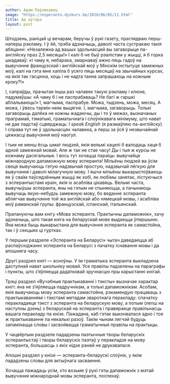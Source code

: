 ```yaml
---
author: Адам Паўлюкавец
image: "https://esperanto.dyskurs.be/2018/06/05/11.html"
title: Ад аўтара
layout: post
---
```



Штодзень, раніцай ці вечарам, беручы ў рукі газету, праглядваю
перш-наперш рэкламу. І ў ёй, трэба адзначыць, даволі часта
сустракаю такія абяцанні: «Незалежна ад вашых здольнасцей вы
загаворыце па-англійску праз 2,5 месяцы!» І калі б не быў
рэалістам у жыцці, я б горка шкадаваў: «І чаму я, небарака,
змарнаваў ажно пяць гадоў на вывучэнне французскай і англійскай
моў у Мінскім інстытуце замежных моў, калі на гэта мне хапіла б
усяго пяць месяцаў на звычайных курсах, на якія так гасцінна, хоць
і не надта танна запрашаюць на кожным кроку?!»

І, сапраўды, прачытае іншы раз чалавек такую рэкламу і клюне,
падумаўшы: «А чаму б і не паспрабаваць? Не багі ж гаршкі
абпальваюць!» І, магчыма, паспрабуе. Можа, тыдзень, можа, месяц.
А можа, і ўвесь тэрмін неяк выцягне. І, магчыма, загаворыць. Толькі
загаворыць далёка не кожны жадаючы, ды і то ў межах, вызначаных
праграмай, тэматыкі, граматычнага і слоўнікавага мінімуму, што
нават не дае падстаў сцвярджаць: *I speak English* (я размаўляю
па-англійску). І справа тут не ў здольнасцях чалавека, а перш за ўсё
ў незвычайнай цяжкасці вывучэння моў наогул.

І тым не менш ёсць шмат людзей, якія вельмі хацелі б валодаць хаця б
адной замежнай мовай. Але ж так не стае часу! Ды і тыя ж курсы не
кожнаму дасягальныя. І вось тут хочацца параіць: вывучайце
міжнародную дапаможную мову эсперанта! Мільёны людзей ва
ўсім свеце вывучаюць гэтую надзвычай простую, надзвычай лёгкую для
вывучэння і даволі мілагучную мову. І яшчэ мільёны выкарыстоўваюць яе
ў сваім паўсядзённым жыцці як хобі, як любімы занятак, лістуючыся з
эсперантыстамі краін, якія іх асабліва цікавяць. Вельмі часта,
вывучыўшы эсперанта, яны на гэтым не спыняюцца, а пачынаюць
вывучаць якую-небудзь замежную мову, бо веданне эсперанта
аблягчае вывучэнне той жа англійскай або нямецкай мовы, і
асабліва моў раманскай групы: французскай, іспанскай,
італьянскай.

Прапануючы вам кнігу «Мова эсперанта. Практычны дапаможнік», хачу
адзначыць, што такая кніга на беларускай мове выдаецца ўпершыню.
Яна можа быць выкарыстана для вывучэння эсперанта як самастойна, так
і ў секцыях ці гуртках.

У першым раздзеле «Эсперанта на Беларусі» чытач даведаецца аб
распаўсюджанні эсперанта на Беларусі з пачатку існавання мовы
і да апошняга часу.

Другі раздзел кнігі — асноўны. У ім граматыка эсперанта выкладзена
даступнай нават школьніку мовай. Усе правілы падзелены на
параграфы і пункты, што з’яўляецца дадатковай зручнасцю пры
карыстанні кнігай.

Трэці раздзел «Вучэбныя практыкаванні і тэксты» вызначае характар
кнігі: яна не з’яўляецца падручнікам, а толькі дапаможнікам.
Асобам, якія вывучаюць мову эсперанта самастойна, рэкамендую
працаваць з практыкаваннямі і тэкстамі метадам зваротнага
перакладу: спачатку перакладаеце тэкст з эсперанта на
беларускую мову, а потым (лепш на наступны дзень) з
беларускай на эсперанта і правяраеце правільнасць вашага
перакладу па кнізе. Пажадана, каб гэтак выконвалася адно і тое ж
практыкаванне па некалькі разоў. Такім чынам лягчэй будуць
запамінацца словы і засвойвацца граматычныя правілы на
практыцы.

У чацвёртым раздзеле пададзены паэтычныя творы беларускіх
эсперантыстаў і творы беларускіх паэтаў у перакладзе на
мову эсперанта, большасць з якіх нідзе раней не друкавалася.

Апошні раздзел у кнізе — эсперанта-беларускі слоўнік, у якім пададзены
словы для актыўнага засваення.

Хочацца пажадаць усім, хто возьме ў рукі гэты дапаможнік з мэтай
вывучэння міжнароднай мовы эсперанта, поспехаў.

